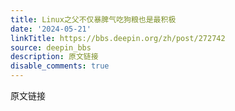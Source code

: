 ```yaml
---
title: Linux之父不仅暴脾气吃狗粮也是最积极
date: '2024-05-21'
linkTitle: https://bbs.deepin.org/zh/post/272742
source: deepin_bbs
description: 原文链接
disable_comments: true
---
```

原文链接
